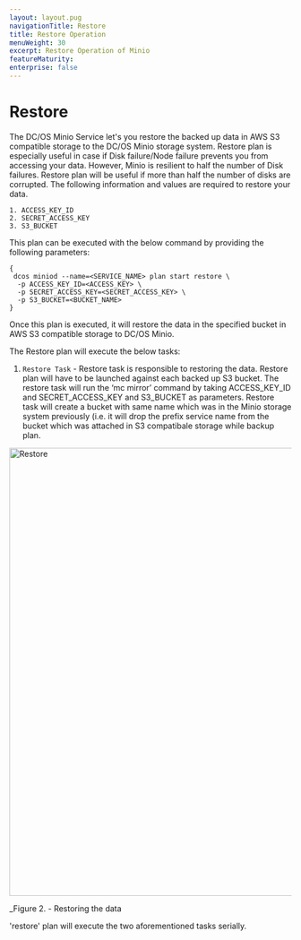 ```yaml
---
layout: layout.pug
navigationTitle: Restore
title: Restore Operation
menuWeight: 30
excerpt: Restore Operation of Minio
featureMaturity:
enterprise: false
---
```


# Restore

The DC/OS Minio Service let's you restore the backed up data in AWS S3 compatible storage to the DC/OS Minio storage system. Restore plan is especially useful in case if Disk failure/Node failure prevents you from accessing your data. However, Minio is resilient to half the number of Disk failures. Restore plan will be useful if more than half the number of disks are corrupted. 
The following information and values are required to restore your data.

    1. ACCESS_KEY_ID
    2. SECRET_ACCESS_KEY  
    3. S3_BUCKET
    
 This plan can be executed with the below command by providing the following parameters:

```shell
{
 dcos miniod --name=<SERVICE_NAME> plan start restore \
  -p ACCESS_KEY_ID=<ACCESS_KEY> \
  -p SECRET_ACCESS_KEY=<SECRET_ACCESS_KEY> \
  -p S3_BUCKET=<BUCKET_NAME>
}
````

Once this plan is executed, it will restore the data in the specified bucket in AWS S3 compatible storage to DC/OS Minio.

The Restore plan will execute the below tasks:

1. `Restore Task` -  Restore task is responsible to restoring the data. Restore plan will have to be launched against each backed up S3 bucket. The restore task will run the ‘mc mirror’ command by taking ACCESS_KEY_ID and SECRET_ACCESS_KEY and S3_BUCKET as parameters. Restore task will create a bucket with same name which was in the Minio storage system previously (i.e. it will drop the prefix service name from the bucket which was attached in S3 compatibale storage while backup plan.

[<img src="../../img/Restore.png" alt="Restore" width="800"/>](../img/Restore.png)

   _Figure 2. - Restoring the data
   
'restore' plan will execute the two aforementioned tasks serially. 


